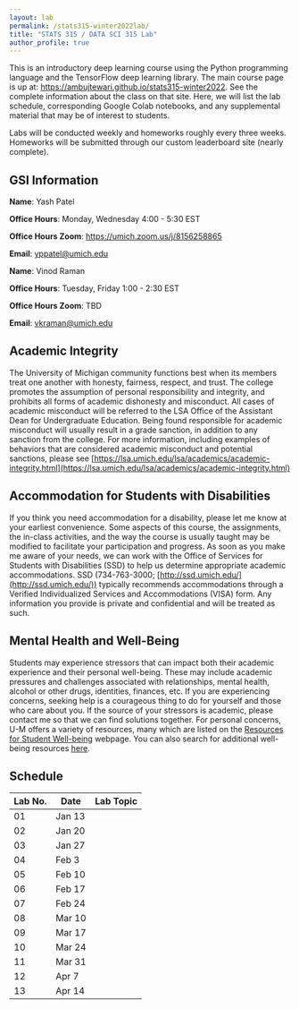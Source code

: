 ```yaml
---
layout: lab
permalink: /stats315-winter2022lab/
title: "STATS 315 / DATA SCI 315 Lab"
author_profile: true
---
```


This is an introductory deep learning course using the Python programming language and the TensorFlow deep learning library. The main course page is up at: https://ambujtewari.github.io/stats315-winter2022. See the complete information about the class on that site. Here, we will list the lab schedule, corresponding Google Colab notebooks, and any supplemental material that may be of interest to students.

Labs will be conducted weekly and homeworks roughly every three weeks. Homeworks will be submitted through our custom leaderboard site (nearly complete).

## GSI Information

**Name**: Yash Patel   

**Office Hours**: Monday, Wednesday 4:00 - 5:30 EST

**Office Hours Zoom**: https://umich.zoom.us/j/8156258865

**Email**: [yppatel@umich.edu](mailto:yppatel@umich.edu)


**Name**: Vinod Raman  

**Office Hours**: Tuesday, Friday 1:00 - 2:30 EST

**Office Hours Zoom**: TBD 

**Email**: [vkraman@umich.edu](mailto:vkraman@umich.edu)

## Academic Integrity

The University of Michigan community functions best when its members treat one another with honesty, fairness, respect, and trust. The college promotes the assumption of personal responsibility and integrity, and prohibits all forms of academic dishonesty and misconduct. All cases of academic misconduct will be referred to the LSA Office of the Assistant Dean for Undergraduate Education. Being found responsible for academic misconduct will usually result in a grade sanction, in addition to any sanction from the college. For more information, including examples of behaviors that are considered academic misconduct and potential sanctions, please see [https://lsa.umich.edu/lsa/academics/academic-integrity.html](https://lsa.umich.edu/lsa/academics/academic-integrity.html)

## Accommodation for Students with Disabilities

If you think you need accommodation for a disability, please let me know at your earliest convenience. Some aspects of this course, the assignments, the in-class activities, and the way the course is usually taught may be modified to facilitate your participation and progress. As soon as you make me aware of your needs, we can work with the Office of Services for Students with Disabilities (SSD) to help us determine appropriate academic accommodations. SSD (734-763-3000; [http://ssd.umich.edu/](http://ssd.umich.edu/)) typically recommends accommodations through a Verified Individualized Services and Accommodations (VISA) form. Any information you provide is private and confidential and will be treated as such.

## Mental Health and Well-Being

Students may experience stressors that can impact both their academic experience and their personal well-being. These may include academic pressures and challenges associated with relationships, mental health, alcohol or other drugs, identities, finances, etc. If you are experiencing concerns, seeking help is a courageous thing to do for yourself and those who care about you. If the source of your stressors is academic, please contact me so that we can find solutions together. For personal concerns, U-M offers a variety of resources, many which are listed on the [Resources for Student Well-being](https://wellbeing.studentlife.umich.edu/resources-list) webpage. You can also search for additional well-being resources [here](https://wellbeing.studentlife.umich.edu/well-being-resources). 

## Schedule

Lab No. | Date | Lab Topic
---         | ---  | ---
01     | Jan 13 |  | 
02     | Jan 20 |  | 
03     | Jan 27 |  | 
04     | Feb 3 |  | 
05     | Feb 10 |  | 
06     | Feb 17 |  | 
07     | Feb 24 |  | 
08     | Mar 10 |  | 
09     | Mar 17 |  | 
10     | Mar 24 |  | 
11     | Mar 31 |  | 
12     | Apr 7 |  | 
13     | Apr 14 |  |
